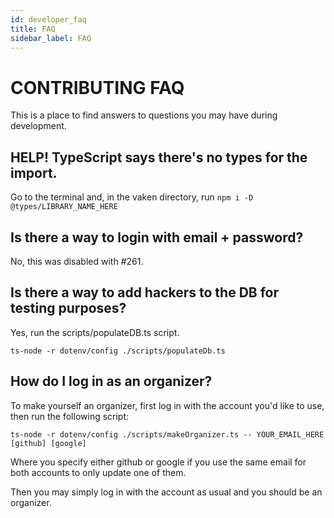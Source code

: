 ```yaml
---
id: developer_faq
title: FAQ
sidebar_label: FAQ
---
```


# CONTRIBUTING FAQ

This is a place to find answers to questions you may have during development.

## HELP! TypeScript says there's no types for the import.
Go to the terminal and, in the vaken directory, run `npm i -D @types/LIBRARY_NAME_HERE`

## Is there a way to login with email + password?
No, this was disabled with #261.

## Is there a way to add hackers to the DB for testing purposes?
Yes, run the scripts/populateDB.ts script.
```
ts-node -r dotenv/config ./scripts/populateDb.ts
```

## How do I log in as an organizer?
To make yourself an organizer, first log in with the account you'd like to use, then run the following script:
```
ts-node -r dotenv/config ./scripts/makeOrganizer.ts -- YOUR_EMAIL_HERE [github] [google]
```
Where you specify either github or google if you use the same email for both accounts to only update one of them.

Then you may simply log in with the account as usual and you should be an organizer. 
